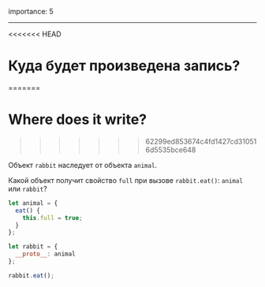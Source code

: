 importance: 5

---

<<<<<<< HEAD
# Куда будет произведена запись?
=======
# Where does it write?
>>>>>>> 62299ed853674c4fd1427cd310516d5535bce648

Объект `rabbit` наследует от объекта `animal`.

Какой объект получит свойство `full` при вызове `rabbit.eat()`: `animal` или `rabbit`? 

```js
let animal = {
  eat() {
    this.full = true;
  }
};

let rabbit = {
  __proto__: animal
};

rabbit.eat();
```
